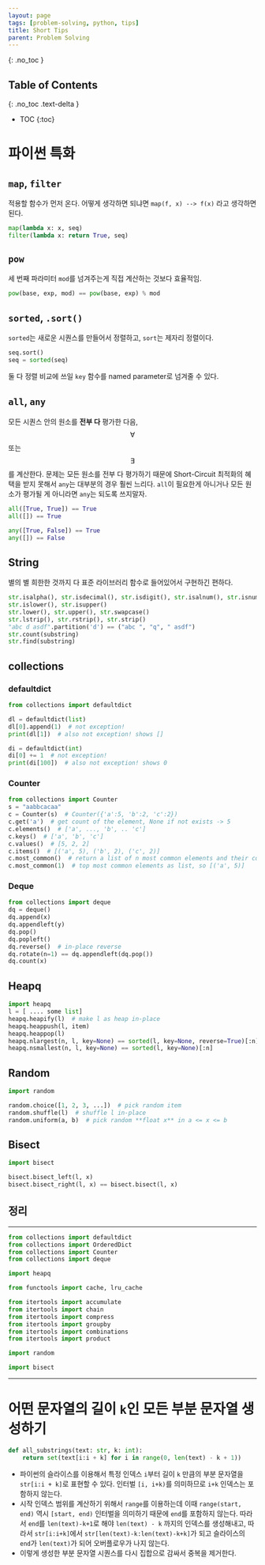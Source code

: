```yaml
---
layout: page
tags: [problem-solving, python, tips]
title: Short Tips
parent: Problem Solving
---
```


{: .no_toc }
## Table of Contents
{: .no_toc .text-delta }
- TOC
{:toc}


# 파이썬 특화

## `map`, `filter`
 적용할 함수가 먼저 온다. 어떻게 생각하면 되냐면 `map(f, x) --> f(x)`
 라고 생각하면 된다.

```python
map(lambda x: x, seq)
filter(lambda x: return True, seq)
```

## `pow`
 세 번째 파라미터 `mod`를 넘겨주는게 직접 계산하는 것보다 효율적임.

```python
pow(base, exp, mod) == pow(base, exp) % mod
```

## `sorted`, `.sort()`
 `sorted`는 새로운 시퀀스를 만들어서 정렬하고, `sort`는 제자리
 정렬이다.

```python
seq.sort()
seq = sorted(seq)
```

 둘 다 정렬 비교에 쓰일 `key` 함수를 named parameter로 넘겨줄 수 있다.

## `all`, `any`
 모든 시퀀스 안의 원소를 **전부 다** 평가한 다음, $$ \forall $$ 또는
 $$ \exists $$ 를 계산한다. 문제는 모든 원소를 전부 다 평가하기 때문에
 Short-Circuit 최적화의 혜택을 받지 못해서 `any`는 대부분의 경우 훨씬
 느리다. `all`이 필요한게 아니거나 모든 원소가 평가될 게 아니라면
 `any`는 되도록 쓰지말자.

```python
all([True, True]) == True
all([]) == True

any([True, False]) == True
any([]) == False
```

## String
 별의 별 희한한 것까지 다 표준 라이브러리 함수로 들어있어서 구현하긴 편하다.

```python
str.isalpha(), str.isdecimal(), str.isdigit(), str.isalnum(), str.isnumeric()
str.islower(), str.isupper()
str.lower(), str.upper(), str.swapcase()
str.lstrip(), str.rstrip(), str.strip()
"abc d asdf".partition('d') == ("abc ", "q", " asdf")
str.count(substring)
str.find(substring)
```

## collections

### defaultdict

```python
from collections import defaultdict

dl = defaultdict(list)
dl[0].append(1)  # not exception!
print(dl[1])  # also not exception! shows []

di = defaultdict(int)
di[0] += 1  # not exception!
print(di[100])  # also not exception! shows 0
```

### Counter

```python
from collections import Counter
s = "aabbcacaa"
c = Counter(s)  # Counter({'a':5, 'b':2, 'c':2})
c.get('a')  # get count of the element, None if not exists -> 5
c.elements()  # ['a', ..., 'b', .. 'c']
c.keys()  # ['a', 'b', 'c']
c.values()  # [5, 2, 2]
c.items()  # [('a', 5), ('b', 2), ('c', 2)]
c.most_common()  # return a list of n most common elements and their counts
c.most_common(1)  # top most common elements as list, so [('a', 5)]
```

### Deque
```python
from collections import deque
dq = deque()
dq.append(x)
dq.appendleft(y)
dq.pop()
dq.popleft()
dq.reverse()  # in-place reverse
dq.rotate(n=1) == dq.appendleft(dq.pop())
dq.count(x)
```

## Heapq

```python
import heapq
l = [ .... some list]
heapq.heapify(l)  # make l as heap in-place
heapq.heappush(l, item)
heapq.heappop(l)
heapq.nlargest(n, l, key=None) == sorted(l, key=None, reverse=True)[:n]
heapq.nsmallest(n, l, key=None) == sorted(l, key=None)[:n]
```

## Random

```python
import random

random.choice([1, 2, 3, ...])  # pick random item
random.shuffle(l)  # shuffle l in-place
random.uniform(a, b)  # pick random **float x** in a <= x <= b
```

## Bisect

```python
import bisect

bisect.bisect_left(l, x)
bisect.bisect_right(l, x) == bisect.bisect(l, x)
```

## 정리

---

```python
from collections import defaultdict
from collections import OrderedDict
from collections import Counter
from collections import deque

import heapq

from functools import cache, lru_cache

from itertools import accumulate
from itertools import chain
from itertools import compress
from itertools import groupby
from itertools import combinations
from itertools import product

import random

import bisect
```

---

# 어떤 문자열의 길이 `k`인 모든 부분 문자열 생성하기

``` python
def all_substrings(text: str, k: int):
    return set(text[i:i + k] for i in range(0, len(text) - k + 1))
```

 - 파이썬의 슬라이스를 이용해서 특정 인덱스 `i`부터 길이 `k` 만큼의
   부분 문자열을 `str[i:i + k]`로 표현할 수 있다. 인터벌 `[i, i+k)`를
   의미하므로 `i+k` 인덱스는 포함하지 않는다.
 - 시작 인덱스 범위를 계산하기 위해서 `range`를 이용하는데 이때
   `range(start, end)` 역시 `[start, end)` 인터벌을 의미하기 때문에
   `end`를 포함하지 않는다. 따라서 `end`를 `len(text)-k+1`로 해야
   `len(text) - k` 까지의 인덱스를 생성해내고, 따라서 `str[i:i+k]`에서
   `str[len(text)-k:len(text)-k+k]`가 되고 슬라이스의 `end`가
   `len(text)`가 되어 오버플로우가 나지 않는다.
 - 이렇게 생성한 부분 문자열 시퀀스를 다시 집합으로 감싸서 중복을
   제거한다.
